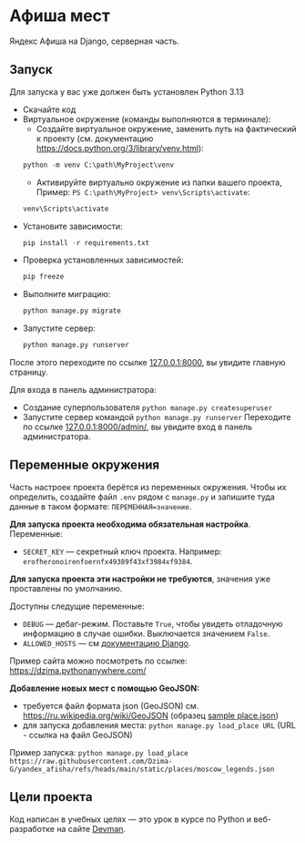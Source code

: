 # Афиша мест

Яндекс Афиша на Django, серверная часть.

## Запуск

Для запуска у вас уже должен быть установлен Python 3.13

- Скачайте код
- Виртуальное окружение (команды выполняются в терминале):  
  - Создайте виртуальное окружение, заменить путь на фактический к проекту (см. документацию https://docs.python.org/3/library/venv.html):
  ```python
  python -m venv C:\path\MyProject\venv
  ```   
  - Активируйте виртуально окружение из папки вашего проекта, Пример: `PS C:\path\MyProject> venv\Scripts\activate`:
  ```python
  venv\Scripts\activate
  ```
- Установите зависимости:
  ```python
  pip install -r requirements.txt
  ```
- Проверка установленных зависимостей:
  ```python
  pip freeze
  ```
- Выполните миграцию:
  ```python
  python manage.py migrate
  ```
- Запустите сервер:
  ```python
  python manage.py runserver
  ```

После этого переходите по ссылке [127.0.0.1:8000](http://127.0.0.1:8000), вы увидите главную страницу.

Для входа в панель администратора:

- Создание суперпользователя `python manage.py createsuperuser`
- Запустите сервер командой `python manage.py runserver`
Переходите по ссылке [127.0.0.1:8000/admin/](http://127.0.0.1:8000/admin/), вы увидите вход в панель администратора.

## Переменные окружения

Часть настроек проекта берётся из переменных окружения. Чтобы их определить, создайте файл `.env` рядом с `manage.py` и запишите туда данные в таком формате: `ПЕРЕМЕННАЯ=значение`.

**Для запуска проекта необходима обязательная настройка**.
Переменные:
- `SECRET_KEY` — секретный ключ проекта. Например: `erofheronoirenfoernfx49389f43xf3984xf9384`.

**Для запуска проекта эти настройки не требуются**, значения уже проставлены по умолчанию.

Доступны следущие переменные:
- `DEBUG` — дебаг-режим. Поставьте `True`, чтобы увидеть отладочную информацию в случае ошибки. Выключается значением `False`.
- `ALLOWED_HOSTS` — см [документацию Django](https://docs.djangoproject.com/en/3.1/ref/settings/#allowed-hosts).

Пример сайта можно посмотреть по ссылке: https://dzima.pythonanywhere.com/

**Добавление новых мест с помощью GeoJSON:**
- требуется файл формата json (GeoJSON) см. https://ru.wikipedia.org/wiki/GeoJSON (образец [sample place.json](https://github.com/Dzima-G/yandex_afisha/blob/main/sample%20place.json))
- для запуска добавления места: `python manage.py load_place URL` (URL - ссылка на файл GeoJSON)  

Пример запуска:
`python manage.py load_place https://raw.githubusercontent.com/Dzima-G/yandex_afisha/refs/heads/main/static/places/moscow_legends.json`
## Цели проекта

Код написан в учебных целях — это урок в курсе по Python и веб-разработке на сайте [Devman](https://dvmn.org).
